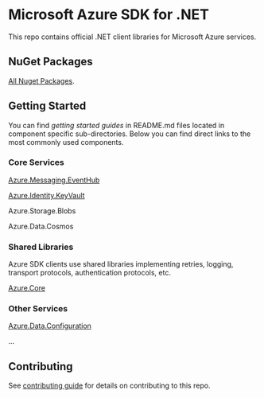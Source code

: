 # Microsoft Azure SDK for .NET

This repo contains official .NET client libraries for Microsoft Azure services.

## NuGet Packages

[All Nuget Packages](https://github.com/Azure/azure-sdk-for-net/blob/master/packages.md).

## Getting Started

You can find _getting started guides_ in README.md files located in component specific sub-directories. 
Below you can find direct links to the most commonly used components.

### Core Services
[Azure.Messaging.EventHub](https://github.com/Azure/azure-sdk-for-net/blob/master/sdk/eventhub/Microsoft.Azure.EventHubs/README.md)

[Azure.Identity.KeyVault](https://github.com/Azure/azure-sdk-for-net/blob/master/sdk/keyvault/Microsoft.Azure.KeyVault/README.md)

Azure.Storage.Blobs

Azure.Data.Cosmos

### Shared Libraries
Azure SDK clients use shared libraries implementing retries, logging, transport protocols, authentication protocols, etc. 

[Azure.Core](https://github.com/Azure/azure-sdk-for-net/blob/master/src/SDKs/Azure.Core/data-plane/README.md)

### Other Services
[Azure.Data.Configuration](https://github.com/Azure/azure-sdk-for-net/blob/master/src/SDKs/Azure.ApplicationModel.Configuration/data-plane/README.md)

...

## Contributing
See [contributing guide](https://github.com/Azure/azure-sdk-for-net/CONTRIBUTING.md) for details on contributing to this repo.
